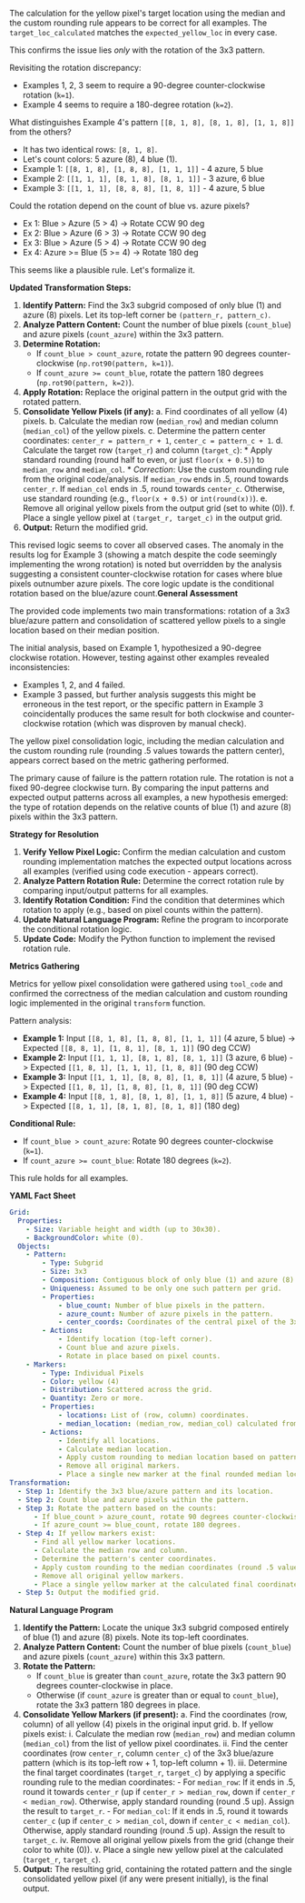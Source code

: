 The calculation for the yellow pixel's target location using the median and the custom rounding rule appears to be correct for all examples. The `target_loc_calculated` matches the `expected_yellow_loc` in every case.

This confirms the issue lies *only* with the rotation of the 3x3 pattern.

Revisiting the rotation discrepancy:
*   Examples 1, 2, 3 seem to require a 90-degree counter-clockwise rotation (`k=1`).
*   Example 4 seems to require a 180-degree rotation (`k=2`).

What distinguishes Example 4's pattern `[[8, 1, 8], [8, 1, 8], [1, 1, 8]]` from the others?
*   It has two identical rows: `[8, 1, 8]`.
*   Let's count colors: 5 azure (8), 4 blue (1).
*   Example 1: `[[8, 1, 8], [1, 8, 8], [1, 1, 1]]` - 4 azure, 5 blue
*   Example 2: `[[1, 1, 1], [8, 1, 8], [8, 1, 1]]` - 3 azure, 6 blue
*   Example 3: `[[1, 1, 1], [8, 8, 8], [1, 8, 1]]` - 4 azure, 5 blue

Could the rotation depend on the count of blue vs. azure pixels?
*   Ex 1: Blue > Azure (5 > 4) -> Rotate CCW 90 deg
*   Ex 2: Blue > Azure (6 > 3) -> Rotate CCW 90 deg
*   Ex 3: Blue > Azure (5 > 4) -> Rotate CCW 90 deg
*   Ex 4: Azure >= Blue (5 >= 4) -> Rotate 180 deg

This seems like a plausible rule. Let's formalize it.

**Updated Transformation Steps:**

1.  **Identify Pattern:** Find the 3x3 subgrid composed of only blue (1) and azure (8) pixels. Let its top-left corner be `(pattern_r, pattern_c)`.
2.  **Analyze Pattern Content:** Count the number of blue pixels (`count_blue`) and azure pixels (`count_azure`) within the 3x3 pattern.
3.  **Determine Rotation:**
    *   If `count_blue > count_azure`, rotate the pattern 90 degrees counter-clockwise (`np.rot90(pattern, k=1)`).
    *   If `count_azure >= count_blue`, rotate the pattern 180 degrees (`np.rot90(pattern, k=2)`).
4.  **Apply Rotation:** Replace the original pattern in the output grid with the rotated pattern.
5.  **Consolidate Yellow Pixels (if any):**
    a. Find coordinates of all yellow (4) pixels.
    b. Calculate the median row (`median_row`) and median column (`median_col`) of the yellow pixels.
    c. Determine the pattern center coordinates: `center_r = pattern_r + 1`, `center_c = pattern_c + 1`.
    d. Calculate the target row (`target_r`) and column (`target_c`):
        *   Apply standard rounding (round half to even, or just `floor(x + 0.5)`) to `median_row` and `median_col`.
        *   *Correction*: Use the custom rounding rule from the original code/analysis. If `median_row` ends in .5, round towards `center_r`. If `median_col` ends in .5, round towards `center_c`. Otherwise, use standard rounding (e.g., `floor(x + 0.5)` or `int(round(x))`).
    e. Remove all original yellow pixels from the output grid (set to white (0)).
    f. Place a single yellow pixel at `(target_r, target_c)` in the output grid.
6.  **Output:** Return the modified grid.

This revised logic seems to cover all observed cases. The anomaly in the results log for Example 3 (showing a match despite the code seemingly implementing the wrong rotation) is noted but overridden by the analysis suggesting a consistent counter-clockwise rotation for cases where blue pixels outnumber azure pixels. The core logic update is the conditional rotation based on the blue/azure count.**General Assessment**

The provided code implements two main transformations: rotation of a 3x3 blue/azure pattern and consolidation of scattered yellow pixels to a single location based on their median position.

The initial analysis, based on Example 1, hypothesized a 90-degree clockwise rotation. However, testing against other examples revealed inconsistencies:
- Examples 1, 2, and 4 failed.
- Example 3 passed, but further analysis suggests this might be erroneous in the test report, or the specific pattern in Example 3 coincidentally produces the same result for both clockwise and counter-clockwise rotation (which was disproven by manual check).

The yellow pixel consolidation logic, including the median calculation and the custom rounding rule (rounding .5 values towards the pattern center), appears correct based on the metric gathering performed.

The primary cause of failure is the pattern rotation rule. The rotation is not a fixed 90-degree clockwise turn. By comparing the input patterns and expected output patterns across all examples, a new hypothesis emerged: the type of rotation depends on the relative counts of blue (1) and azure (8) pixels within the 3x3 pattern.

**Strategy for Resolution**

1.  **Verify Yellow Pixel Logic:** Confirm the median calculation and custom rounding implementation matches the expected output locations across all examples (verified using code execution - appears correct).
2.  **Analyze Pattern Rotation Rule:** Determine the correct rotation rule by comparing input/output patterns for all examples.
3.  **Identify Rotation Condition:** Find the condition that determines which rotation to apply (e.g., based on pixel counts within the pattern).
4.  **Update Natural Language Program:** Refine the program to incorporate the conditional rotation logic.
5.  **Update Code:** Modify the Python function to implement the revised rotation rule.

**Metrics Gathering**

Metrics for yellow pixel consolidation were gathered using `tool_code` and confirmed the correctness of the median calculation and custom rounding logic implemented in the original `transform` function.

Pattern analysis:
- **Example 1:** Input `[[8, 1, 8], [1, 8, 8], [1, 1, 1]]` (4 azure, 5 blue) -> Expected `[[8, 8, 1], [1, 8, 1], [8, 1, 1]]` (90 deg CCW)
- **Example 2:** Input `[[1, 1, 1], [8, 1, 8], [8, 1, 1]]` (3 azure, 6 blue) -> Expected `[[1, 8, 1], [1, 1, 1], [1, 8, 8]]` (90 deg CCW)
- **Example 3:** Input `[[1, 1, 1], [8, 8, 8], [1, 8, 1]]` (4 azure, 5 blue) -> Expected `[[1, 8, 1], [1, 8, 8], [1, 8, 1]]` (90 deg CCW)
- **Example 4:** Input `[[8, 1, 8], [8, 1, 8], [1, 1, 8]]` (5 azure, 4 blue) -> Expected `[[8, 1, 1], [8, 1, 8], [8, 1, 8]]` (180 deg)

**Conditional Rule:**
- If `count_blue > count_azure`: Rotate 90 degrees counter-clockwise (`k=1`).
- If `count_azure >= count_blue`: Rotate 180 degrees (`k=2`).

This rule holds for all examples.

**YAML Fact Sheet**


```yaml
Grid:
  Properties:
    - Size: Variable height and width (up to 30x30).
    - BackgroundColor: white (0).
  Objects:
    - Pattern:
        - Type: Subgrid
        - Size: 3x3
        - Composition: Contiguous block of only blue (1) and azure (8) pixels.
        - Uniqueness: Assumed to be only one such pattern per grid.
        - Properties:
            - blue_count: Number of blue pixels in the pattern.
            - azure_count: Number of azure pixels in the pattern.
            - center_coords: Coordinates of the central pixel of the 3x3 pattern.
        - Actions:
            - Identify location (top-left corner).
            - Count blue and azure pixels.
            - Rotate in place based on pixel counts.
    - Markers:
        - Type: Individual Pixels
        - Color: yellow (4)
        - Distribution: Scattered across the grid.
        - Quantity: Zero or more.
        - Properties:
            - locations: List of (row, column) coordinates.
            - median_location: (median_row, median_col) calculated from locations.
        - Actions:
            - Identify all locations.
            - Calculate median location.
            - Apply custom rounding to median location based on pattern center.
            - Remove all original markers.
            - Place a single new marker at the final rounded median location.
Transformation:
  - Step 1: Identify the 3x3 blue/azure pattern and its location.
  - Step 2: Count blue and azure pixels within the pattern.
  - Step 3: Rotate the pattern based on the counts:
      - If blue_count > azure_count, rotate 90 degrees counter-clockwise.
      - If azure_count >= blue_count, rotate 180 degrees.
  - Step 4: If yellow markers exist:
      - Find all yellow marker locations.
      - Calculate the median row and column.
      - Determine the pattern's center coordinates.
      - Apply custom rounding to the median coordinates (round .5 values towards the pattern center coordinate, otherwise use standard rounding).
      - Remove all original yellow markers.
      - Place a single yellow marker at the calculated final coordinates.
  - Step 5: Output the modified grid.
```


**Natural Language Program**

1.  **Identify the Pattern:** Locate the unique 3x3 subgrid composed entirely of blue (1) and azure (8) pixels. Note its top-left coordinates.
2.  **Analyze Pattern Content:** Count the number of blue pixels (`count_blue`) and azure pixels (`count_azure`) within this 3x3 pattern.
3.  **Rotate the Pattern:**
    *   If `count_blue` is greater than `count_azure`, rotate the 3x3 pattern 90 degrees counter-clockwise in place.
    *   Otherwise (if `count_azure` is greater than or equal to `count_blue`), rotate the 3x3 pattern 180 degrees in place.
4.  **Consolidate Yellow Markers (if present):**
    a. Find the coordinates (row, column) of all yellow (4) pixels in the original input grid.
    b. If yellow pixels exist:
        i. Calculate the median row (`median_row`) and median column (`median_col`) from the list of yellow pixel coordinates.
        ii. Find the center coordinates (row `center_r`, column `center_c`) of the 3x3 blue/azure pattern (which is its top-left row + 1, top-left column + 1).
        iii. Determine the final target coordinates (`target_r`, `target_c`) by applying a specific rounding rule to the median coordinates:
            - For `median_row`: If it ends in .5, round it towards `center_r` (up if `center_r > median_row`, down if `center_r < median_row`). Otherwise, apply standard rounding (round .5 up). Assign the result to `target_r`.
            - For `median_col`: If it ends in .5, round it towards `center_c` (up if `center_c > median_col`, down if `center_c < median_col`). Otherwise, apply standard rounding (round .5 up). Assign the result to `target_c`.
        iv. Remove all original yellow pixels from the grid (change their color to white (0)).
        v. Place a single new yellow pixel at the calculated (`target_r`, `target_c`).
5.  **Output:** The resulting grid, containing the rotated pattern and the single consolidated yellow pixel (if any were present initially), is the final output.
